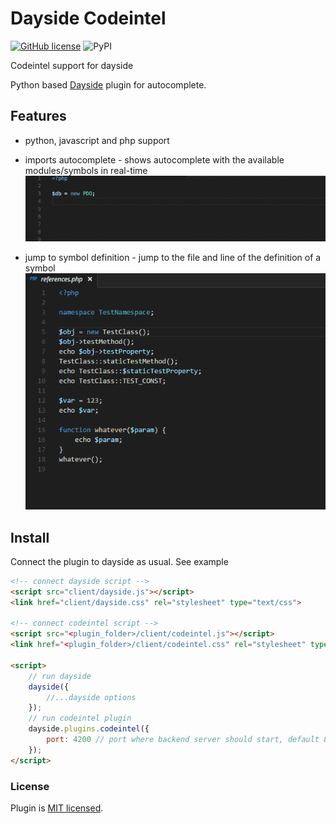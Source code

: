 # Dayside Codeintel

[![GitHub license](https://img.shields.io/badge/license-MIT-blue.svg)](./LICENSE) ![PyPI](https://img.shields.io/pypi/v/1)

Codeintel support for dayside

Python based [Dayside](https://github.com/boomyjee/dayside) plugin for autocomplete.  

## Features
- python, javascript and php support
- imports autocomplete - shows autocomplete with the available modules/symbols in real-time   
![completion](images/completion.gif)

- jump to symbol definition - jump to the file and line of the definition of a symbol
![go to definition](images/definition.gif)

## Install
Connect the plugin to dayside as usual. See example
```html
<!-- connect dayside script -->
<script src="client/dayside.js"></script>
<link href="client/dayside.css" rel="stylesheet" type="text/css">

<!-- connect codeintel script -->
<script src="<plugin_folder>/client/codeintel.js"></script>
<link href="<plugin_folder>/client/codeintel.css" rel="stylesheet" type="text/css">

<script>
    // run dayside
    dayside({
        //...dayside options
    });
    // run codeintel plugin
    dayside.plugins.codeintel({
        port: 4200 // port where backend server should start, default 8000
    });
</script>
```

### License

Plugin is [MIT licensed](./LICENSE).
